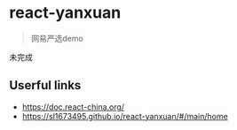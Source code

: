 # react-yanxuan
> 网易严选demo

未完成

## Userful links

- https://doc.react-china.org/
- https://sl1673495.github.io/react-yanxuan/#/main/home
